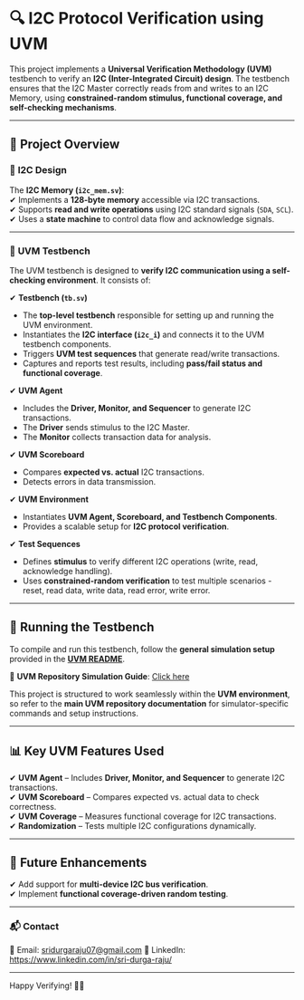 # 🔍 I2C Protocol Verification using UVM  

This project implements a **Universal Verification Methodology (UVM)** testbench to verify an **I2C (Inter-Integrated Circuit) design**. The testbench ensures that the I2C Master correctly reads from and writes to an I2C Memory, using **constrained-random stimulus, functional coverage, and self-checking mechanisms**.  

---

## 📌 **Project Overview**  

### 🔹 **I2C Design**  

The **I2C Memory (`i2c_mem.sv`)**:  
✔ Implements a **128-byte memory** accessible via I2C transactions.  
✔ Supports **read and write operations** using I2C standard signals (`SDA`, `SCL`).  
✔ Uses a **state machine** to control data flow and acknowledge signals.  

---

### 🔹 **UVM Testbench**  

The UVM testbench is designed to **verify I2C communication using a self-checking environment**. It consists of:  

✔ **Testbench (`tb.sv`)**  
   - The **top-level testbench** responsible for setting up and running the UVM environment.  
   - Instantiates the **I2C interface (`i2c_i`)** and connects it to the UVM testbench components.  
   - Triggers **UVM test sequences** that generate read/write transactions.  
   - Captures and reports test results, including **pass/fail status and functional coverage**.  

✔ **UVM Agent**  
   - Includes the **Driver, Monitor, and Sequencer** to generate I2C transactions.  
   - The **Driver** sends stimulus to the I2C Master.  
   - The **Monitor** collects transaction data for analysis.  

✔ **UVM Scoreboard**  
   - Compares **expected vs. actual** I2C transactions.  
   - Detects errors in data transmission.  

✔ **UVM Environment**  
   - Instantiates **UVM Agent, Scoreboard, and Testbench Components**.  
   - Provides a scalable setup for **I2C protocol verification**.  

✔ **Test Sequences**  
   - Defines **stimulus** to verify different I2C operations (write, read, acknowledge handling).  
   - Uses **constrained-random verification** to test multiple scenarios - reset, read data, write data, read error, write error.  

---

## 🔧 **Running the Testbench**  

To compile and run this testbench, follow the **general simulation setup** provided in the **[UVM README](../README.md)**.  

🔗 **UVM Repository Simulation Guide**: [Click here](../README.md)  

This project is structured to work seamlessly within the **UVM environment**, so refer to the **main UVM repository documentation** for simulator-specific commands and setup instructions.  

---

## 📊 **Key UVM Features Used**  

✔ **UVM Agent** – Includes **Driver, Monitor, and Sequencer** to generate I2C transactions.  
✔ **UVM Scoreboard** – Compares expected vs. actual data to check correctness.  
✔ **UVM Coverage** – Measures functional coverage for I2C transactions.  
✔ **Randomization** – Tests multiple I2C configurations dynamically.  

---

## 📌 Future Enhancements  

✔ Add support for **multi-device I2C bus verification**.  
✔ Implement **functional coverage-driven random testing**.  

---

### 📬 Contact  
📧 Email: sridurgaraju07@gmail.com 
🔗 LinkedIn: https://www.linkedin.com/in/sri-durga-raju/

---

Happy Verifying! 🚀🔬  

